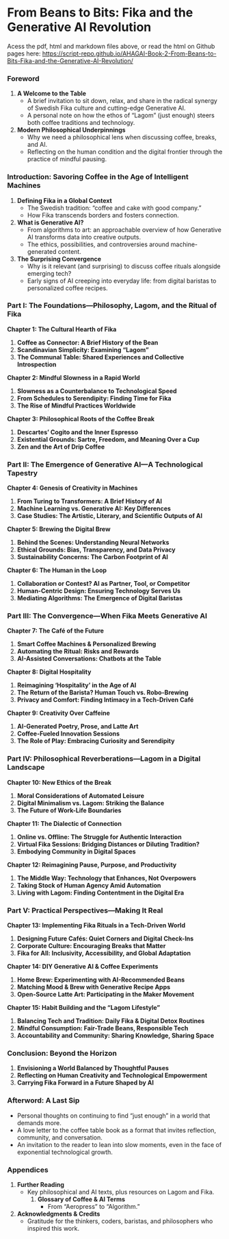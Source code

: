 # From Beans to Bits: Fika and the Generative AI Revolution

Acess the pdf, html and markdown files above, or read the html on Github pages here: https://script-repo.github.io/AHAGAI-Book-2-From-Beans-to-Bits-Fika-and-the-Generative-AI-Revolution/

### **Foreword**

1. **A Welcome to the Table**
    - A brief invitation to sit down, relax, and share in the radical synergy of Swedish Fika culture and cutting-edge Generative AI.
    - A personal note on how the ethos of “Lagom” (just enough) steers both coffee traditions and technology.
2. **Modern Philosophical Underpinnings**
    - Why we need a philosophical lens when discussing coffee, breaks, and AI.
    - Reflecting on the human condition and the digital frontier through the practice of mindful pausing.
### **Introduction: Savoring Coffee in the Age of Intelligent Machines**

1. **Defining Fika in a Global Context**
    - The Swedish tradition: “coffee and cake with good company.”
    - How Fika transcends borders and fosters connection.
2. **What is Generative AI?**
    - From algorithms to art: an approachable overview of how Generative AI transforms data into creative outputs.
    - The ethics, possibilities, and controversies around machine-generated content.
3. **The Surprising Convergence**
    - Why is it relevant (and surprising) to discuss coffee rituals alongside emerging tech?
    - Early signs of AI creeping into everyday life: from digital baristas to personalized coffee recipes.

### **Part I: The Foundations—Philosophy, Lagom, and the Ritual of Fika**

**Chapter 1: The Cultural Hearth of Fika**

1. **Coffee as Connector: A Brief History of the Bean**
2. **Scandinavian Simplicity: Examining “Lagom”**
3. **The Communal Table: Shared Experiences and Collective Introspection**

**Chapter 2: Mindful Slowness in a Rapid World**

1. **Slowness as a Counterbalance to Technological Speed**
2. **From Schedules to Serendipity: Finding Time for Fika**
3. **The Rise of Mindful Practices Worldwide**

**Chapter 3: Philosophical Roots of the Coffee Break**

1. **Descartes’ Cogito and the Inner Espresso**
2. **Existential Grounds: Sartre, Freedom, and Meaning Over a Cup**
3. **Zen and the Art of Drip Coffee**

### **Part II: The Emergence of Generative AI—A Technological Tapestry**

**Chapter 4: Genesis of Creativity in Machines**

1. **From Turing to Transformers: A Brief History of AI**
2. **Machine Learning vs. Generative AI: Key Differences**
3. **Case Studies: The Artistic, Literary, and Scientific Outputs of AI**

**Chapter 5: Brewing the Digital Brew**

1. **Behind the Scenes: Understanding Neural Networks**
2. **Ethical Grounds: Bias, Transparency, and Data Privacy**
3. **Sustainability Concerns: The Carbon Footprint of AI**

**Chapter 6: The Human in the Loop**

1. **Collaboration or Contest? AI as Partner, Tool, or Competitor**
2. **Human-Centric Design: Ensuring Technology Serves Us**
3. **Mediating Algorithms: The Emergence of Digital Baristas**

### **Part III: The Convergence—When Fika Meets Generative AI**

**Chapter 7: The Café of the Future**

1. **Smart Coffee Machines & Personalized Brewing**
2. **Automating the Ritual: Risks and Rewards**
3. **AI-Assisted Conversations: Chatbots at the Table**

**Chapter 8: Digital Hospitality**

1. **Reimagining ‘Hospitality’ in the Age of AI**
2. **The Return of the Barista? Human Touch vs. Robo-Brewing**
3. **Privacy and Comfort: Finding Intimacy in a Tech-Driven Café**

**Chapter 9: Creativity Over Caffeine**

1. **AI-Generated Poetry, Prose, and Latte Art**
2. **Coffee-Fueled Innovation Sessions**
3. **The Role of Play: Embracing Curiosity and Serendipity**

### **Part IV: Philosophical Reverberations—Lagom in a Digital Landscape**

**Chapter 10: New Ethics of the Break**

1. **Moral Considerations of Automated Leisure**
2. **Digital Minimalism vs. Lagom: Striking the Balance**
3. **The Future of Work-Life Boundaries**

**Chapter 11: The Dialectic of Connection**

1. **Online vs. Offline: The Struggle for Authentic Interaction**
2. **Virtual Fika Sessions: Bridging Distances or Diluting Tradition?**
3. **Embodying Community in Digital Spaces**

**Chapter 12: Reimagining Pause, Purpose, and Productivity**

1. **The Middle Way: Technology that Enhances, Not Overpowers**
2. **Taking Stock of Human Agency Amid Automation**
3. **Living with Lagom: Finding Contentment in the Digital Era**

### **Part V: Practical Perspectives—Making It Real**

**Chapter 13: Implementing Fika Rituals in a Tech-Driven World**

1. **Designing Future Cafés: Quiet Corners and Digital Check-Ins**
2. **Corporate Culture: Encouraging Breaks that Matter**
3. **Fika for All: Inclusivity, Accessibility, and Global Adaptation**

**Chapter 14: DIY Generative AI & Coffee Experiments**

1. **Home Brew: Experimenting with AI-Recommended Beans**
2. **Matching Mood & Brew with Generative Recipe Apps**
3. **Open-Source Latte Art: Participating in the Maker Movement**

**Chapter 15: Habit Building and the “Lagom Lifestyle”**

1. **Balancing Tech and Tradition: Daily Fika & Digital Detox Routines**
2. **Mindful Consumption: Fair-Trade Beans, Responsible Tech**
3. **Accountability and Community: Sharing Knowledge, Sharing Space**

### **Conclusion: Beyond the Horizon**

1. **Envisioning a World Balanced by Thoughtful Pauses**
2. **Reflecting on Human Creativity and Technological Empowerment**
3. **Carrying Fika Forward in a Future Shaped by AI**

### **Afterword: A Last Sip**

- Personal thoughts on continuing to find “just enough” in a world that demands more.
- A love letter to the coffee table book as a format that invites reflection, community, and conversation.
- An invitation to the reader to lean into slow moments, even in the face of exponential technological growth.

### **Appendices**

1. **Further Reading**
    - Key philosophical and AI texts, plus resources on Lagom and Fika.
        1. **Glossary of Coffee & AI Terms**
            - From “Aeropress” to “Algorithm.”
2. **Acknowledgments & Credits**
    - Gratitude for the thinkers, coders, baristas, and philosophers who inspired this work.
  
  
  




